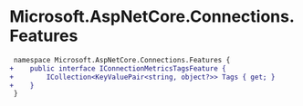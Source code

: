 # Microsoft.AspNetCore.Connections.Features

``` diff
 namespace Microsoft.AspNetCore.Connections.Features {
+    public interface IConnectionMetricsTagsFeature {
+        ICollection<KeyValuePair<string, object?>> Tags { get; }
+    }
 }
```
